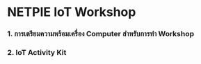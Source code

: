 # NETPIE IoT Workshop

### 1. การเตรียมความพร้อมเครื่อง Computer สำหรับการทำ Workshop

### 2. IoT Activity Kit